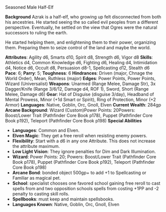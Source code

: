Seasoned Male Half-Elf

**Background**
Azrak is a half-elf, who growing up felt disconnected from both his ancestries.   He started seeing the so called evil peoples from a different perspective.   Eventually, he settled on the view that Ogres were the natural successors to ruling the earth.   

He started helping them, and enlightening them to their power, organizing them.  Preparing them to seize control of the land and maybe the world.


**Attributes**: Agility d6, Smarts d10, Spirit d8, Strength d6, Vigor d8
**Skills**: Athletics d4, Common Knowledge d6, Fighting d6, Healing d4, Intimidation d4, Notice d6, Occult d8, Persuasion d8-1, Spellcasting d12, Stealth d6
**Pace**: 6; **Parry**: 5; **Toughness**: 6
**Hindrances**: Driven (major, Chnage the World Order), Mean, Ruthless (major)
**Edges**: Power Points, Power Points, Wizard (Universalist)
**Weapons**: Unarmed (Range Melee, Damage Str), 3x Dagger/Knife (Range 3/6/12, Damage d4, ROF 1), Sword, Short (Range Melee, Damage d6)
**Gear**: Hat of Disguise (disguise 3/day), Headband of Mental Prowess, Minor (+1d Smart or Spirit), Ring of Protection, Minor (+2 Armor)
**Languages**: Native, Goblin, Orc, Gnoll, Elven
**Current Wealth**: 284gp
**Arcane Background**: Wizard (Custom)Power Points: 20Powers: Boost/Lower Trait (Pathfinder Core Book p178), Puppet (Pathfinder Core Book p192), Teleport (Pathfinder Core Book p198)
**Special Abilities**
* **Languages**: Common and Elven.
* **Elven Magic**: They get a free reroll when resisting enemy powers.
* **Flexibility**: Start with a d6 in any one Attribute. This does not increase the attribute maximum.
* **Low Light Vision**: They ignore penalties for Dim and Dark Illumination.
* **Wizard**: Power Points: 20; Powers: Boost/Lower Trait (Pathfinder Core Book p178), Puppet (Pathfinder Core Book p192), Teleport (Pathfinder Core Book p198)
* **Arcane Bond**: bonded object 500gp+ to add +1 to Spellcasting or Familiar as magical pet.
* **School**: specialist chooses one favored school gaining free reroll to cast spells from and two opposition schools spells from costing +1PP and -2 penalty to casting skill rolls.
* **Spellbooks**: must keep and maintain spellsbooks.
* **Languages Known**: Native, Goblin, Orc, Gnoll, Elven